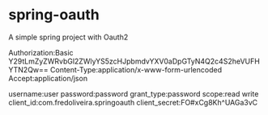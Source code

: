 # spring-oauth
A simple spring project with Oauth2

Authorization:Basic Y29tLmZyZWRvbGl2ZWlyYS5zcHJpbmdvYXV0aDpGTyN4Q2c4S2heVUFHYTN2Qw==
Content-Type:application/x-www-form-urlencoded
Accept:application/json

username:user
password:password
grant_type:password
scope:read write
client_id:com.fredoliveira.springoauth
client_secret:FO#xCg8Kh^UAGa3vC
